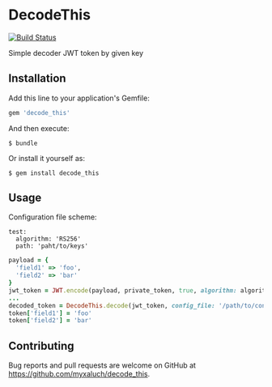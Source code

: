 # DecodeThis

[![Build Status](https://travis-ci.org/myxaluch/decode_this.svg?branch=master)](https://travis-ci.org/myxaluch/decode_this)

Simple decoder JWT token by given key

## Installation

Add this line to your application's Gemfile:

```ruby
gem 'decode_this'
```

And then execute:

    $ bundle

Or install it yourself as:

    $ gem install decode_this

## Usage

Configuration file scheme:
```
test:
  algorithm: 'RS256'
  path: 'paht/to/keys'
```

```ruby
payload = {
  'field1' => 'foo',
  'field2' => 'bar'
}
jwt_token = JWT.encode(payload, private_token, true, algorithm: algorithm)
...
decoded_token = DecodeThis.decode(jwt_token, config_file: '/path/to/config.yml', env: :my_env, logger: logger)
token['field1'] = 'foo'
token['field2'] = 'bar'
```

## Contributing

Bug reports and pull requests are welcome on GitHub at https://github.com/myxaluch/decode_this.
